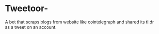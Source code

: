 # Tweetoor-
A bot that scraps blogs from website like cointelegraph and shared its tl:dr as a tweet on an account. 
